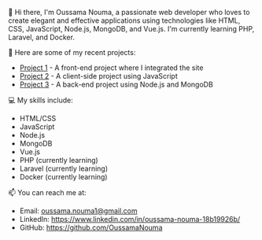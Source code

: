 👋 Hi there, I'm Oussama Nouma, a passionate web developer who loves to create elegant and effective applications using technologies like HTML, CSS, JavaScript, Node.js, MongoDB, and Vue.js. I'm currently learning PHP, Laravel, and Docker.

🚀 Here are some of my recent projects:
- [Project 1](https://github.com/OussamaNouma/OussamaNouma_3_17032021) - A front-end project where I integrated the site
- [Project 2](https://github.com/OussamaNouma/Oussama_Nouma_Projet_5_310522) - A client-side project using JavaScript
- [Project 3](https://github.com/OussamaNouma/Oussama_Nouma_Projet_6_100722) - A back-end project using Node.js and MongoDB

💻 My skills include:
- HTML/CSS
- JavaScript
- Node.js
- MongoDB
- Vue.js
- PHP (currently learning)
- Laravel (currently learning)
- Docker (currently learning)

📫 You can reach me at:
- Email: oussama.nouma1@gmail.com
- LinkedIn: https://www.linkedin.com/in/oussama-nouma-18b19926b/
- GitHub: https://github.com/OussamaNouma
